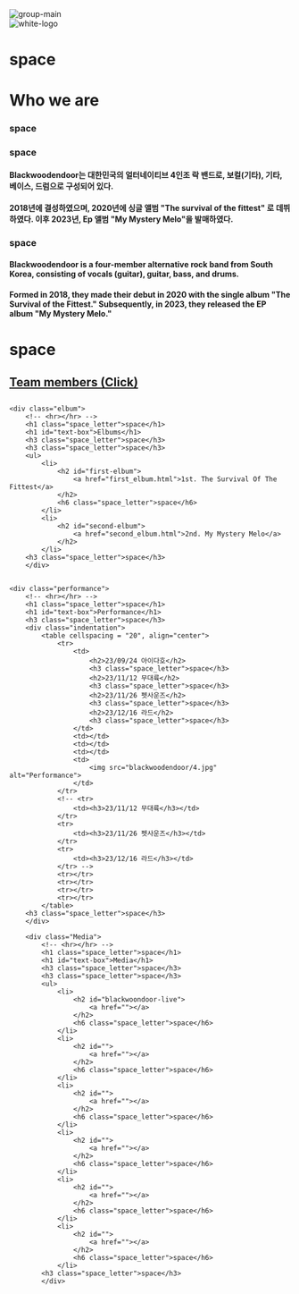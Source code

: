 <!DOCTYPE html>
<html> 
<head>
    <meta charset="utf-8">
    <title>BLACKWOODENDOOR</title>
    <link rel="stylesheet" href="style.css">
    <link rel="icon" href="blackwoodendoor/11.ico">
</head>
<body>
    <div class="group_main_img">
        <img src="blackwoodendoor/2_edit800.png" alt="group-main">
    </div>
    <div class="logo">
        <img src="blackwoodendoor/7_edit1000new.png" alt="white-logo">      
    </div>
    <div class="who">
        <!-- <hr></hr> -->
        <h1 class="space_letter">space</h1>
        <h1 id="text-box">Who we are</h1>
        <h3 class="space_letter">space</h3>
        <h3 class="space_letter">space</h3>
        <h4>Blackwoodendoor는 대한민국의 얼터네이티브 4인조 락 밴드로, 보컬(기타), 기타, 베이스, 드럼으로 구성되어 있다.</h4>
        <h4>2018년에 결성하였으며, 2020년에 싱글 앨범 "The survival of the fittest" 로 데뷔하였다. 이후 2023년, Ep 앨범 "My Mystery Melo"을 발매하였다.</h4>
        <h3 class="space_letter">space</h3>
        <h4>Blackwoodendoor is a four-member alternative rock band from South Korea, consisting of vocals (guitar), guitar, bass, and drums.</h4>
        <h4>Formed in 2018, they made their debut in 2020 with the single album "The Survival of the Fittest." Subsequently, in 2023, they released the EP album "My Mystery Melo."</h4>
        <h1 class="space_letter">space</h1>
        <h2 id="members-box">
            <a href="team_members.html"><h4>Team members (Click)</h4></a>
        </h2>
    </div>

    <div class="elbum">
        <!-- <hr></hr> -->
        <h1 class="space_letter">space</h1>
        <h1 id="text-box">Elbums</h1>
        <h3 class="space_letter">space</h3>
        <h3 class="space_letter">space</h3>
        <ul>
            <li>
                <h2 id="first-elbum">
                    <a href="first_elbum.html">1st. The Survival Of The Fittest</a>
                </h2>
                <h6 class="space_letter">space</h6>
            </li>
            <li>
                <h2 id="second-elbum">
                    <a href="second_elbum.html">2nd. My Mystery Melo</a>
                </h2>
            </li>
        <h3 class="space_letter">space</h3>
        </div>

        
    <div class="performance">
        <!-- <hr></hr> -->
        <h1 class="space_letter">space</h1>
        <h1 id="text-box">Performance</h1>
        <h3 class="space_letter">space</h3>
        <div class="indentation">
            <table cellspacing = "20", align="center">
                <tr>
                    <td>
                        <h2>23/09/24 아이다호</h2>
                        <h3 class="space_letter">space</h3>
                        <h2>23/11/12 무대륙</h2>
                        <h3 class="space_letter">space</h3>
                        <h2>23/11/26 펫사운즈</h2>
                        <h3 class="space_letter">space</h3>
                        <h2>23/12/16 라드</h2>
                        <h3 class="space_letter">space</h3>
                    </td>
                    <td></td>
                    <td></td>
                    <td></td>
                    <td>
                        <img src="blackwoodendoor/4.jpg" alt="Performance">
                    </td>
                </tr>
                <!-- <tr>
                    <td><h3>23/11/12 무대륙</h3></td>
                </tr>
                <tr>
                    <td><h3>23/11/26 펫사운즈</h3></td>
                </tr>
                <tr>
                    <td><h3>23/12/16 라드</h3></td>
                </tr> -->
                <tr></tr>
                <tr></tr>
                <tr></tr>
                <tr></tr>
            </table>
        <h3 class="space_letter">space</h3>
        </div>

        <div class="Media">
            <!-- <hr></hr> -->
            <h1 class="space_letter">space</h1>
            <h1 id="text-box">Media</h1>
            <h3 class="space_letter">space</h3>
            <h3 class="space_letter">space</h3>
            <ul>
                <li>
                    <h2 id="blackwoondoor-live">
                        <a href=""></a>
                    </h2>
                    <h6 class="space_letter">space</h6>
                </li>
                <li>
                    <h2 id="">
                        <a href=""></a>
                    </h2>
                    <h6 class="space_letter">space</h6>
                </li>
                <li>
                    <h2 id="">
                        <a href=""></a>
                    </h2>
                    <h6 class="space_letter">space</h6>
                </li>
                <li>
                    <h2 id="">
                        <a href=""></a>
                    </h2>
                    <h6 class="space_letter">space</h6>
                </li>
                <li>
                    <h2 id="">
                        <a href=""></a>
                    </h2>
                    <h6 class="space_letter">space</h6>
                </li>
                <li>
                    <h2 id="">
                        <a href=""></a>
                    </h2>
                    <h6 class="space_letter">space</h6>
                </li>
            <h3 class="space_letter">space</h3>
            </div>
    
</body>
</html>

    
